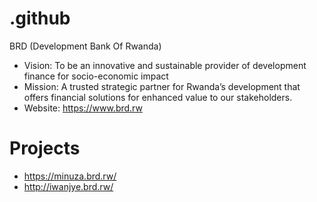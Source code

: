 # .github

BRD (Development Bank Of Rwanda)
- Vision: To be an innovative and sustainable provider of development finance for socio-economic impact
- Mission: A trusted strategic partner for Rwanda’s development that offers financial solutions for enhanced value to our stakeholders.
- Website: https://www.brd.rw

# Projects
  - https://minuza.brd.rw/
  - http://iwanjye.brd.rw/
